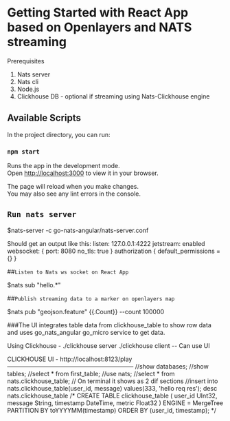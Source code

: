 # Getting Started with React App based on Openlayers and NATS streaming

Prerequisites
1. Nats server
2. Nats cli
3. Node.js
4. Clickhouse DB - optional if streaming using Nats-Clickhouse engine

## Available Scripts

In the project directory, you can run:

### `npm start`

Runs the app in the development mode.\
Open [http://localhost:3000](http://localhost:3000) to view it in your browser.

The page will reload when you make changes.\
You may also see any lint errors in the console.

## `Run nats server`

$nats-server -c go-nats-angular/nats-server.conf

Should get an output like this:
listen: 127.0.0.1:4222
jetstream: enabled
websocket: {
        port: 8080
        no_tls: true
}
authorization {
        default_permissions = {}
}

##`Listen to Nats ws socket on React App`

$nats sub "hello.*"

##`Publish streaming data to a marker on openlayers map`

$nats pub "geojson.feature" {{.Count}} --count 100000

###The UI integrates table data from clickhouse_table to show row data and uses go_nats_angular go_micro service to get data.

Using Clickhouse -
./clickhouse server
./clickhouse client -- Can use UI

CLICKHOUSE UI - http://localhost:8123/play
—————————————————————
//show databases;
//show tables;
//select * from first_table;
//use nats;
//select * from nats.clickhouse_table; // On terminal it shows as 2 dif sections
//insert into nats.clickhouse_table(user_id, message) values(333, 'hello req res');
desc nats.clickhouse_table
/*
CREATE TABLE clickhouse_table (
  user_id UInt32,
  message String,
  timestamp DateTime,
  metric Float32
) ENGINE = MergeTree
PARTITION BY toYYYYMM(timestamp)
ORDER BY (user_id, timestamp);
*/

